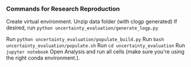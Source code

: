 ### Commands for Research Reproduction
Create virtual environment.
Unzip data folder (with clogp generated)
If desired, run `python uncertainty_evaluation/generate_logp.py`

Run `python uncertainty_evaluation/populate_build.py`
Run `bash uncertainty_evaluation/populate.sh`
Run `cd uncertainty_evaluation`
Run `jupyter notebook`
Open Analysis and run all cells (make sure you're using the right conda environment.).